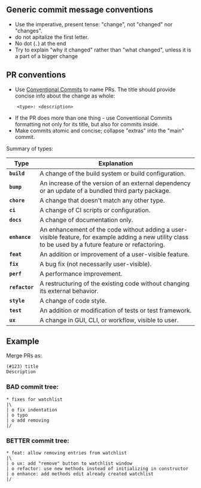 ## Generic commit message conventions

* Use the imperative, present tense: "change", not "changed" nor "changes".
* do not apitalize the first letter.
* No dot (`.`) at the end
* Try to explain "why it changed" rather than "what changed", unless it is a part of a bigger change

## PR conventions
* Use [Conventional Commits](https://www.conventionalcommits.org/en/v1.0.0/) to name PRs.
The title should provide concise info about the change as whole:
```
    <type>: <description>
```
* If the PR does more than one thing - use Conventional Commits formatting not only for its title, but also for commits inside.
* Make commits atomic and concise; collapse "extras" into the "main" commit.

Summary of types:

| Type         | Explanation |
| ------------ | ----------- |
| **`build`**    | A change of the build system or build configuration. |
| **`bump`**     | An increase of the version of an external dependency or an update of a bundled third party package. |
| **`chore`**    | A change that doesn't match any other type. |
| **`ci`**       | A change of CI scripts or configuration. |
| **`docs`**     | A change of documentation only. |
| **`enhance`**  | An enhancement of the code without adding a user-visible feature, for example adding a new utility class to be used by a future feature or refactoring. |
| **`feat`**     | An addition or improvement of a user-visible feature. |
| **`fix`**      | A bug fix (not necessarily user-visible). |
| **`perf`**     | A performance improvement. |
| **`refactor`** | A restructuring of the existing code without changing its external behavior. |
| **`style`**    | A change of code style. |
| **`test`**     | An addition or modification of tests or test framework. |
| **`ux`**       | A change in GUI, CLI, or workflow, visible to user. |



## Example
Merge PRs as:
```
(#123) title
Description
```

### BAD commit tree:
```
* fixes for watchlist
|\
| o fix indentation
| o typo
| o add removing
|/
```
### BETTER commit tree:
```
* feat: allow removing entries from watchlist
|\
| o ux: add "remove" button to watchlist window
| o refactor: use new methods instead of initializing in constructor
| o enhance: add methods edit already created watchlist
|/
```
